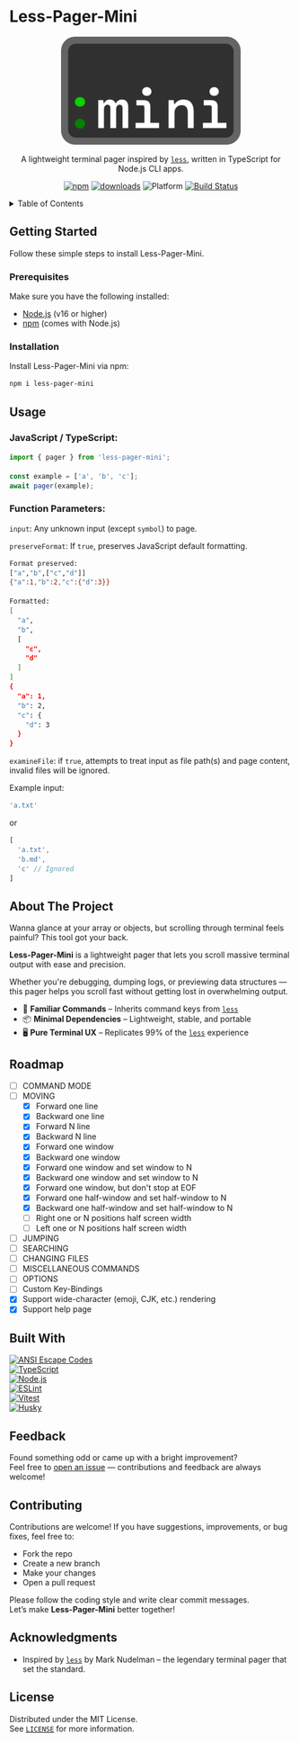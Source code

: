 # Less-Pager-Mini

<div align="center">
  <a href="https://github.com/dawsonhuang0/Less-Pager-Mini">
    <img src="logo.svg" alt="Logo" style="width: 320px; height: 192px;">
  </a>

  <br />

  <p align="center">
    A lightweight terminal pager inspired by <code><a href="https://github.com/gwsw/less">less</a></code>, written in TypeScript for Node.js CLI apps.  
  </p>

  [![npm](https://img.shields.io/npm/v/less-pager-mini.svg)](https://www.npmjs.com/package/less-pager-mini)
  [![downloads](https://img.shields.io/npm/dw/less-pager-mini)](https://www.npmjs.com/package/less-pager-mini)
  ![Platform](https://img.shields.io/badge/platform-terminal-black?color=f0f0f0)
  [![Build Status](https://github.com/dawsonhuang0/Less-Pager-Mini/actions/workflows/ci.yml/badge.svg)](https://github.com/dawsonhuang0/Less-Pager-Mini/actions)
</div>

<details>
  <summary>Table of Contents</summary>
  <ol>
    <li>
      <a href="#getting-started">Getting Started</a>
      <ul>
        <li><a href="#prerequisites">Prerequisites</a></li>
        <li><a href="#installation">Installation</a></li>
      </ul>
    </li>
    <li>
      <a href="#usage">Usage</a>
      <ul>
        <li><a href="#function-parameters">Parameters</a></li>
      </ul>
    </li>
    <li>
      <a href="#about-the-project">About The Project</a>
      <ul>
        <li><a href="#roadmap">Roadmap</a></li>
        <li><a href="#built-with">Built With</a></li>
      </ul>
    </li>
    <li><a href="#feedback">Feedback</a></li>
    <li><a href="#contributing">Contributing</a></li>
    <li><a href="#acknowledgments">Acknowledgments</a></li>
    <li><a href="#license">License</a></li>
  </ol>
</details>



## Getting Started

Follow these simple steps to install Less-Pager-Mini.

### Prerequisites

Make sure you have the following installed:

- [Node.js](https://nodejs.org/) (v16 or higher)
- [npm](https://www.npmjs.com/) (comes with Node.js)

### Installation

Install Less-Pager-Mini via npm:

```bash
npm i less-pager-mini
```



## Usage

<h3>JavaScript / TypeScript:</h3>

```ts
import { pager } from 'less-pager-mini';

const example = ['a', 'b', 'c'];
await pager(example);
```

### Function Parameters:

<code>input</code>: Any unknown input (except <code>symbol</code>) to page.

<code>preserveFormat</code>: If <code>true</code>, preserves JavaScript default formatting.

```bash
Format preserved:
["a","b",["c","d"]]
{"a":1,"b":2,"c":{"d":3}}

Formatted:
[
  "a",
  "b",
  [
    "c",
    "d"
  ]
]
{
  "a": 1,
  "b": 2,
  "c": {
    "d": 3
  }
}
```

<code>examineFile</code>: if <code>true</code>, attempts to treat input as file path(s) and page content, invalid files will be ignored.

Example input:

```ts
'a.txt'
```

or

```ts
[
  'a.txt',
  'b.md',
  'c' // Ignored
]
```



## About The Project

Wanna glance at your array or objects, but scrolling through terminal feels painful? This tool got your back.  

**Less-Pager-Mini** is a lightweight pager that lets you scroll massive terminal output with ease and precision.  

Whether you're debugging, dumping logs, or previewing data structures — this pager helps you scroll fast without getting lost in overwhelming output.

- 🔁 **Familiar Commands** – Inherits command keys from [`less`](https://github.com/gwsw/less)
- 📦 **Minimal Dependencies** – Lightweight, stable, and portable
- 🖥️ **Pure Terminal UX** – Replicates 99% of the [`less`](https://github.com/gwsw/less) experience

## Roadmap

- [ ] COMMAND MODE
- [ ] MOVING
  - [x] Forward one line
  - [x] Backward one line
  - [x] Forward N line
  - [x] Backward N line
  - [x] Forward one window
  - [x] Backward one window
  - [x] Forward one window and set window to N
  - [x] Backward one window and set window to N
  - [x] Forward one window, but don't stop at EOF
  - [x] Forward one half-window and set half-window to N
  - [x] Backward one half-window and set half-window to N
  - [ ] Right one or N positions half screen width
  - [ ] Left one or N positions half screen width
- [ ] JUMPING
- [ ] SEARCHING
- [ ] CHANGING FILES
- [ ] MISCELLANEOUS COMMANDS
- [ ] OPTIONS
- [ ] Custom Key-Bindings
- [x] Support wide-character (emoji, CJK, etc.) rendering
- [x] Support help page

## Built With

[![ANSI Escape Codes](https://img.shields.io/badge/ANSI%20Escape%20Codes-black?style=for-the-badge)](https://en.wikipedia.org/wiki/ANSI_escape_code)  
[![TypeScript](https://img.shields.io/badge/TypeScript-3178C6?logo=typescript&logoColor=white&style=for-the-badge)](https://www.typescriptlang.org/)  
[![Node.js](https://img.shields.io/badge/Node.js-339933?logo=nodedotjs&logoColor=white&style=for-the-badge)](https://nodejs.org/)  
[![ESLint](https://img.shields.io/badge/ESLint-4B32C3?logo=eslint&logoColor=white&style=for-the-badge)](https://eslint.org/)  
[![Vitest](https://img.shields.io/badge/Vitest-6E9F18?logo=vitest&logoColor=white&style=for-the-badge)](https://vitest.dev/)  
[![Husky](https://img.shields.io/badge/Husky-000000?logo=husky&logoColor=white&style=for-the-badge)](https://typicode.github.io/husky/)


## Feedback

Found something odd or came up with a bright improvement?  
Feel free to [open an issue](https://github.com/dawsonhuang0/Less-Pager-Mini/issues) — contributions and feedback are always welcome!



## Contributing

Contributions are welcome! If you have suggestions, improvements, or bug fixes, feel free to:

- Fork the repo
- Create a new branch
- Make your changes
- Open a pull request

Please follow the coding style and write clear commit messages.  
Let’s make **Less-Pager-Mini** better together!



## Acknowledgments

- Inspired by <code><a href="https://github.com/gwsw/less">less</a></code> by Mark Nudelman – the legendary terminal pager that set the standard.



## License

Distributed under the MIT License.  
See [`LICENSE`](LICENSE) for more information.
